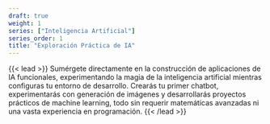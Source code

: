 ```yaml
---
draft: true
weight: 1
series: ["Inteligencia Artificial"]
series_order: 1
title: "Exploración Práctica de IA"
---
```


{{< lead >}}
Sumérgete directamente en la construcción de aplicaciones de IA funcionales, experimentando la magia de la inteligencia artificial mientras configuras tu entorno de desarrollo. Crearás tu primer chatbot, experimentarás con generación de imágenes y desarrollarás proyectos prácticos de machine learning, todo sin requerir matemáticas avanzadas ni una vasta experiencia en programación.
{{< /lead >}}
